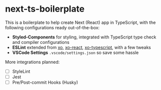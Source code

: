 # next-ts-boilerplate

This is a boilerplate to help create Next (React) app in TypeScript, with the following configurations ready out-of-the-box:

- **Styled-Components** for styling, integrated with TypeScript type check and compiler configurations
- **ESLint** extended from [xo](https://github.com/xojs/eslint-config-xo), [xo-react](https://github.com/xojs/eslint-config-xo-react), [xo-typescript](https://github.com/xojs/eslint-config-xo-typescript), with a few tweaks
- **VSCode Settings** `.vscode/settings.json` so save some hassle

More integrations planned:

- [ ] StyleLint
- [ ] Jest
- [ ] Pre/Post-commit Hooks (Husky)